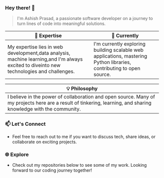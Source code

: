 ### Hey there! 👋

> I'm Ashish Prasad, a passionate software developer on a journey to turn lines of code into meaningful solutions.

| 🚀 Expertise  | 🌱 Currently |
| ------------- | ------------- |
| My expertise lies in web development,data analysis, machine learning,and I'm always excited to diveinto new technologies and challenges.|I'm currently exploring building scalable web applications, mastering Python libraries, contributing to open source.|

|💡 Philosophy |
| ------------- |
|I believe in the power of collaboration and open source. Many of my projects here are a result of tinkering, learning, and sharing knowledge with the community.|

### 📫 Let's Connect

- Feel free to reach out to me if you want to discuss tech, share ideas, or collaborate on exciting projects.

### 🌐 Explore

- Check out my repositories below to see some of my work. Looking forward to our coding journey together!
